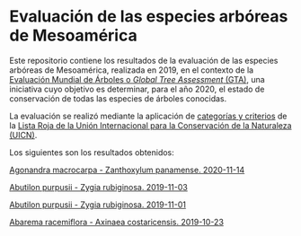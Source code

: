 # Evaluación de las especies arbóreas de Mesoamérica

Este repositorio contiene los resultados de la evaluación de las especies arbóreas de Mesoamérica, realizada en 2019, en el contexto de la [Evaluación Mundial de Árboles o _Global Tree Assessment_ (GTA)](https://globaltreeassessment.org/), una iniciativa cuyo objetivo es determinar, para el año 2020, el estado de conservación de todas las especies de árboles conocidas.

La evaluación se realizó mediante la aplicación de [categorías y criterios](https://www.iucn.org/es/content/categor%C3%ADas-y-criterios-de-la-lista-roja-de-la-uicn-versi%C3%B3n-31-segunda-edici%C3%B3n) de la [Lista Roja de la Unión Internacional para la Conservación de la Naturaleza (UICN)](https://www.iucnredlist.org/es/).

Los siguientes son los resultados obtenidos:

[Agonandra macrocarpa - Zanthoxylum panamense. 2020-11-14](https://evaluacion-arboles-mesoamerica.github.io/Agonandra_macrocarpa-Zanthoxylum_panamense-20201114-evaluacion.html)

[Abutilon purpusii - Zygia rubiginosa. 2019-11-03](https://evaluacion-arboles-mesoamerica.github.io/Abutilon_purpusii-Zygia_rubiginosa-20191103-evaluacion.html)

[Abutilon purpusii - Zygia rubiginosa. 2019-11-01](https://evaluacion-arboles-mesoamerica.github.io/Abutilon_purpusii-Zygia_rubiginosa-20191101-evaluacion.html)

[Abarema racemiflora - Axinaea costaricensis. 2019-10-23](https://evaluacion-arboles-mesoamerica.github.io/Abarema_racemiflora-Axinaea_costaricensis-evaluacion.html)
